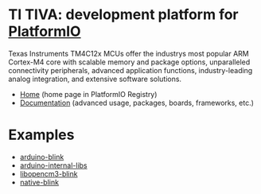 
# TI TIVA: development platform for [PlatformIO](https://platformio.org)

Texas Instruments TM4C12x MCUs offer the industrys most popular ARM Cortex-M4 core with scalable memory and package options, unparalleled connectivity peripherals, advanced application functions, industry-leading analog integration, and extensive software solutions.

* [Home](https://platformio.org/platforms/titiva) (home page in PlatformIO Registry)
* [Documentation](https://docs.platformio.org/page/platforms/titiva.html) (advanced usage, packages, boards, frameworks, etc.)

# Examples

* [arduino-blink](https://github.com/platformio/platform-titiva/tree/master/examples/arduino-blink)
* [arduino-internal-libs](https://github.com/platformio/platform-titiva/tree/master/examples/arduino-internal-libs)
* [libopencm3-blink](https://github.com/platformio/platform-titiva/tree/master/examples/libopencm3-blink)
* [native-blink](https://github.com/platformio/platform-titiva/tree/master/examples/native-blink)
